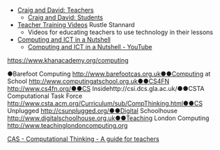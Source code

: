 * [Craig and David: Teachers](https://craigndave.org/)
    * [Craig and David: Students](https://student.craigndave.org/)
* [Teacher Training Videos](https://www.teachertrainingvideos.com/) Rustle Stannard
    * Videos for educating teachers to use technology in their lessons
* [Computing and ICT in a Nutshell](https://www.advanced-ict.info/)
    * [Computing and ICT in a Nutshell - YouTube](https://www.youtube.com/user/AdvancedICT)

https://www.khanacademy.org/computing


●Barefoot Computing http://www.barefootcas.org.uk●●Computing at School http://www.computingatschool.org.uk●●CS4FN http://www.cs4fn.org/●●CS Insidehttp://csi.dcs.gla.ac.uk/●●CSTA Computational Task Force http://www.csta.acm.org/Curriculum/sub/CompThinking.html●●CS Unplugged http://csunplugged.org/●●Digital Schoolhouse http://www.digitalschoolhouse.org.uk●●Teaching London Computing http://www.teachinglondoncomputing.org


[CAS - Computational Thinking - A guide for teachers](https://community.computingatschool.org.uk/files/8550/original.pdf)